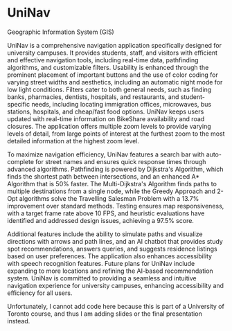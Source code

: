 # UniNav
Geographic Information System (GIS)

UniNav is a comprehensive navigation application specifically designed for university campuses. It provides students, staff, and visitors with efficient and effective navigation tools, including real-time data, pathfinding algorithms, and customizable filters. Usability is enhanced through the prominent placement of important buttons and the use of color coding for varying street widths and aesthetics, including an automatic night mode for low light conditions. Filters cater to both general needs, such as finding banks, pharmacies, dentists, hospitals, and restaurants, and student-specific needs, including locating immigration offices, microwaves, bus stations, hospitals, and cheap/fast food options. UniNav keeps users updated with real-time information on BikeShare availability and road closures. The application offers multiple zoom levels to provide varying levels of detail, from large points of interest at the furthest zoom to the most detailed information at the highest zoom level.

To maximize navigation efficiency, UniNav features a search bar with auto-complete for street names and ensures quick response times through advanced algorithms. Pathfinding is powered by Dijkstra's Algorithm, which finds the shortest path between intersections, and an enhanced A* Algorithm that is 50% faster. The Multi-Dijkstra's Algorithm finds paths to multiple destinations from a single node, while the Greedy Approach and 2-Opt algorithms solve the Travelling Salesman Problem with a 13.7% improvement over standard methods. Testing ensures map responsiveness, with a target frame rate above 10 FPS, and heuristic evaluations have identified and addressed design issues, achieving a 97.5% score.

Additional features include the ability to simulate paths and visualize directions with arrows and path lines, and an AI chatbot that provides study spot recommendations, answers queries, and suggests residence listings based on user preferences. The application also enhances accessibility with speech recognition features. Future plans for UniNav include expanding to more locations and refining the AI-based recommendation system. UniNav is committed to providing a seamless and intuitive navigation experience for university campuses, enhancing accessibility and efficiency for all users. 

Unfortunately, I cannot add code here because this is part of a University of Toronto course, and thus I am adding slides or the final presentation instead.

